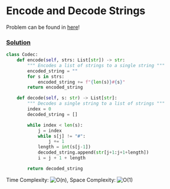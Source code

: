 # Encode and Decode Strings

Problem can be found in [here](https://leetcode.com/problems/encode-and-decode-strings/)!

### [Solution](/Array/271-EncodeandDecodeStrings/solution.py)

```python
class Codec:
    def encode(self, strs: List[str]) -> str:
        """ Encodes a list of strings to a single string """
        encoded_string = ""
        for s in strs:
            encoded_string += f"{len(s)}#{s}"
        return encoded_string

    def decode(self, s: str) -> List[str]:
        """ Decodes a single string to a list of strings """
        index = 0
        decoded_string = []

        while index < len(s):
            j = index
            while s[j] != "#":
                j += 1
            length = int(s[j-1])
            decoded_string.append(str[j+1:j+1+length])
            i = j + 1 + length

        return decoded_string
```

Time Complexity: ![O(n)](<https://latex.codecogs.com/svg.image?\inline&space;O(n)>), Space Complexity: ![O(1)](<https://latex.codecogs.com/svg.image?\inline&space;O(1)>)
